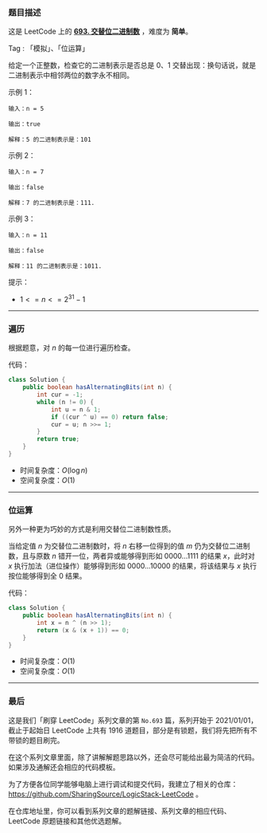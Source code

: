 ### 题目描述

这是 LeetCode 上的 **[693. 交替位二进制数](https://leetcode-cn.com/problems/binary-number-with-alternating-bits/solution/gong-si-shui-by-ac_oier-zuw7/)** ，难度为 **简单**。

Tag : 「模拟」、「位运算」



给定一个正整数，检查它的二进制表示是否总是 $0$、$1$ 交替出现：换句话说，就是二进制表示中相邻两位的数字永不相同。

示例 1：
```
输入：n = 5

输出：true

解释：5 的二进制表示是：101
```
示例 2：
```
输入：n = 7

输出：false

解释：7 的二进制表示是：111.
```
示例 3：
```
输入：n = 11

输出：false

解释：11 的二进制表示是：1011.
```

提示：
* $1 <= n <= 2^{31} - 1$

---

### 遍历

根据题意，对 $n$  的每一位进行遍历检查。

代码：
```Java
class Solution {
    public boolean hasAlternatingBits(int n) {
        int cur = -1;
        while (n != 0) {
            int u = n & 1;
            if ((cur ^ u) == 0) return false;
            cur = u; n >>= 1;
        }
        return true;
    }
}
```
* 时间复杂度：$O(\log{n})$
* 空间复杂度：$O(1)$

---

### 位运算

另外一种更为巧妙的方式是利用交替位二进制数性质。

当给定值 $n$ 为交替位二进制数时，将 $n$ 右移一位得到的值 $m$ 仍为交替位二进制数，且与原数 $n$ 错开一位，两者异或能够得到形如 $0000...1111$ 的结果 $x$，此时对 $x$ 执行加法（进位操作）能够得到形如 $0000...10000$ 的结果，将该结果与 $x$ 执行按位能够得到全 $0$ 结果。 

代码：
```Java
class Solution {
    public boolean hasAlternatingBits(int n) {
        int x = n ^ (n >> 1);
        return (x & (x + 1)) == 0;
    }
}
```
* 时间复杂度：$O(1)$
* 空间复杂度：$O(1)$

---

### 最后

这是我们「刷穿 LeetCode」系列文章的第 `No.693` 篇，系列开始于 2021/01/01，截止于起始日 LeetCode 上共有 1916 道题目，部分是有锁题，我们将先把所有不带锁的题目刷完。

在这个系列文章里面，除了讲解解题思路以外，还会尽可能给出最为简洁的代码。如果涉及通解还会相应的代码模板。

为了方便各位同学能够电脑上进行调试和提交代码，我建立了相关的仓库：https://github.com/SharingSource/LogicStack-LeetCode 。

在仓库地址里，你可以看到系列文章的题解链接、系列文章的相应代码、LeetCode 原题链接和其他优选题解。

